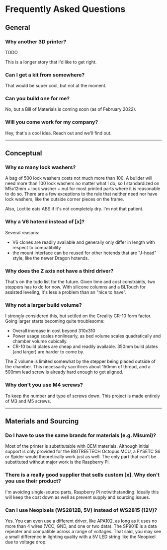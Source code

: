 # Frequently Asked Questions

## General

### Why another 3D printer?

TODO

This is a longer story that I'd like to get right.

### Can I get a kit from somewhere?

That would be super cool, but not at the moment.

### Can you build one for me?

No, but a Bill of Materials is coming soon (as of February 2022).

### Will you come work for my company?

Hey, that's a cool idea. Reach out and we'll find out.

---

## Conceptual

### Why so many lock washers?

A bag of 500 lock washers costs not much more than 100. A builder will need more than 100 lock washers no matter what I do, so I standardized on M5x12mm + lock washer + nut for most printed parts where it is reasonable to do so. There are a few exceptions to the rule that neither need nor have lock washers, like the outside corner pieces on the frame.

Also, Loctite eats ABS if it's not completely dry. I'm not that patient.

### Why a V6 hotend instead of [x]?

Several reasons:

- V6 clones are readily available and generally only differ in length with respect to compatibility
- the mount interface can be reused for other hotends that are "J-head" style, like the newer Dragon hotends.

### Why does the Z axis not have a third driver?

That's on the todo list for the future. Given time and cost constraints, two steppers has to do for now. With silicone columns and a BLTouch for assisted leveling, it's less a problem than an "nice to have".

### Why not a larger build volume?

I strongly considered this, but settled on the Creality CR-10 form factor. Going larger starts becoming quite troublesome:

- Overall increase in cost beyond 310x310
- Power usage scales nonlinearly, as bed volume scales quadratically and chamber volume cubically.
- CR-10 build plates are cheap and readily available. 350mm build plates (and larger) are harder to come by.

The Z volume is limited somewhat by the stepper being placed outside of the chamber. This necessarily sacrifices about 150mm of thread, and a 500mm lead screw is already hard enough to get aligned.

### Why don't you use M4 screws?

To keep the number and type of screws down. This project is made entirely of M3 and M5 screws.

---

## Materials and Sourcing

### Do I have to use the same brands for materials (e.g. Misumi)?

Most of the printer is substitutable with OEM materials. Although initial support is only provided for the BIGTREETECH Octopus MCU, a FYSETC S6 or Spider would theoretically work just as well. The only part that can't be substituted without major work is the Raspberry Pi.

### There is a really good supplier that sells custom [x]. Why don't you use their product?

I'm avoiding single-source parts, Raspberry Pi notwithstanding. Ideally this will keep the cost down as well as prevent supply and sourcing issues.

### Can I use Neopixels (WS2812B, 5V) instead of WS2815 (12V)?

Yes. You can even use a different driver, like APA102, as long as it uses no more than 4 wires (VCC, GND, and one or two data). The SP901E is a data repeater and compatible across a range of voltages. That said, you may see a small difference in lighting quality with a 5V LED string like the Neopixel due to voltage drop.
